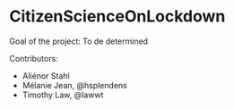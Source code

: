 # CitizenScienceOnLockdown

Goal of the project: To de determined


Contributors: 
- Aliénor Stahl
- Mélanie Jean, @hsplendens
- Timothy Law, @lawwt
